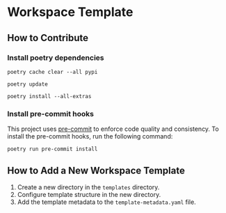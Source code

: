 # Workspace Template

## How to Contribute

### Install poetry dependencies

```shell
poetry cache clear --all pypi

poetry update

poetry install --all-extras
```

### Install pre-commit hooks

This project uses [pre-commit](https://pre-commit.com/) to enforce code quality and consistency. To install the pre-commit hooks, run the following command:

```shell
poetry run pre-commit install
```

## How to Add a New Workspace Template

1. Create a new directory in the `templates` directory.
2. Configure template structure in the new directory.
3. Add the template metadata to the `template-metadata.yaml` file.
